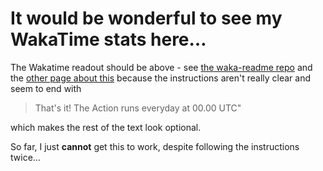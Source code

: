 # It would be wonderful to see my WakaTime stats here…

<!--START_SECTION:waka-->
<!--END_SECTION:waka-->

The Wakatime readout should be above - see [the waka-readme repo](https://github.com/athul/waka-readme) and the [other page about this](https://github.com/marketplace/actions/waka-readme) because the instructions aren't really clear and seem to end with

> That's it! The Action runs everyday at 00.00 UTC"

which makes the rest of the text look optional.

So far, I just **cannot** get this to work, despite following the instructions twice…
